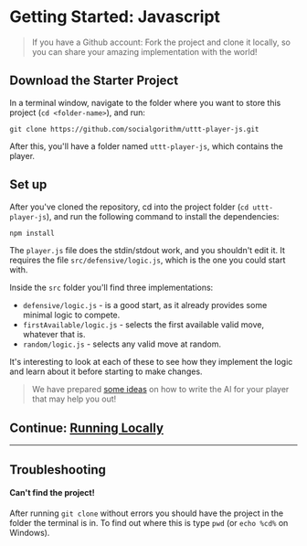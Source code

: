 # Getting Started: Javascript

> If you have a Github account: Fork the project and clone it locally, so you can share your amazing implementation with the world!

## Download the Starter Project

In a terminal window, navigate to the folder where you want to store this project (`cd <folder-name>`), and run:

```console
git clone https://github.com/socialgorithm/uttt-player-js.git
```

After this, you'll have a folder named `uttt-player-js`, which contains the player.

## Set up

After you've cloned the repository, cd into the project folder (`cd uttt-player-js`), and run the following command to install the dependencies:

```bash
npm install
```


The `player.js` file does the stdin/stdout work, and you shouldn't edit it. It requires the file `src/defensive/logic.js`, which is the one you could start with.

Inside the `src` folder you'll find three implementations:

* `defensive/logic.js` - is a good start, as it already provides some minimal logic to compete.
* `firstAvailable/logic.js` - selects the first available valid move, whatever that is.
* `random/logic.js` - selects any valid move at random.

It's interesting to look at each of these to see how they implement the logic and learn about it before starting to make changes.

> We have prepared [some ideas](ideas.md) on how to write the AI for your player that may help you out!

## Continue: [Running Locally](testing_locally.md)

--------

## Troubleshooting

#### Can't find the project!

After running `git clone` without errors you should have the project in the folder the terminal is in. To find out where this is type `pwd` (or `echo %cd%` on Windows).